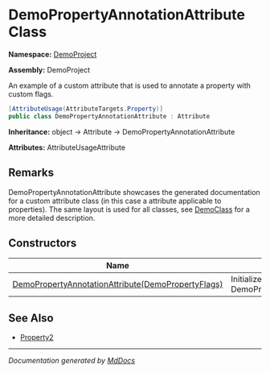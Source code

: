 ﻿# DemoPropertyAnnotationAttribute Class

**Namespace:** [DemoProject](../index.md)

**Assembly:** DemoProject

An example of a custom attribute that is used to annotate a property with custom flags.

```csharp
[AttributeUsage(AttributeTargets.Property)]
public class DemoPropertyAnnotationAttribute : Attribute
```

**Inheritance:** object → Attribute → DemoPropertyAnnotationAttribute

**Attributes:** AttributeUsageAttribute

## Remarks

DemoPropertyAnnotationAttribute showcases the generated documentation for a custom attribute class             (in this case a attribute applicable to properties).             The same layout is used for all classes, see [DemoClass](../DemoClass/index.md) for a more detailed description.

## Constructors

| Name                                                                        | Description                                                   |
| --------------------------------------------------------------------------- | ------------------------------------------------------------- |
| [DemoPropertyAnnotationAttribute(DemoPropertyFlags)](constructors/index.md) | Initializes a new instance of DemoPropertyAnnotationAttribute |

## See Also

- [Property2](../DemoClass/properties/Property2.md)

___

*Documentation generated by [MdDocs](https://github.com/ap0llo/mddocs)*
